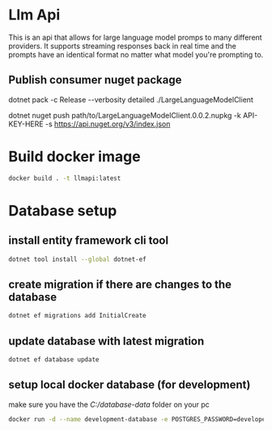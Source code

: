# Llm Api
This is an api that allows for large language model promps to many different providers.
It supports streaming responses back in real time and the prompts have an identical format no matter what model you're prompting to.


## Publish consumer nuget package
dotnet pack -c Release --verbosity detailed ./LargeLanguageModelClient

dotnet nuget push path/to/LargeLanguageModelClient.0.0.2.nupkg -k API-KEY-HERE -s https://api.nuget.org/v3/index.json

# Build docker image
```bash
docker build . -t llmapi:latest
```

# Database setup

## install entity framework cli tool
```bash
dotnet tool install --global dotnet-ef
```

## create migration if there are changes to the database
```bash
dotnet ef migrations add InitialCreate
```

## update database with latest migration
```bash
dotnet ef database update
```

## setup local docker database (for development)
make sure you have the *C:/database-data* folder on your pc

```bash
docker run -d --name development-database -e POSTGRES_PASSWORD=developer-password -v C:/database-data:/var/lib/postgresql/data --restart always -p 5432:5432 postgres
```